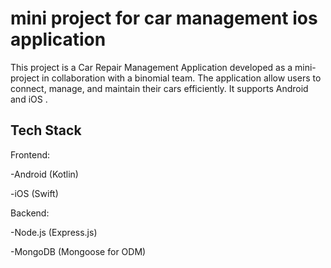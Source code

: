 # **mini project for car management ios application**

This project is a Car Repair Management Application developed as a mini-project in collaboration with a binomial team. The application allow users to connect, manage, and maintain their cars efficiently. It supports Android and iOS .


## **Tech Stack**

Frontend:

-Android (Kotlin) 

-iOS (Swift) 

Backend:

-Node.js (Express.js)

-MongoDB (Mongoose for ODM)
